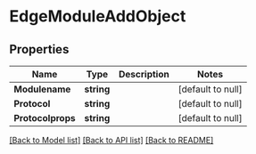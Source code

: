 # EdgeModuleAddObject

## Properties
Name | Type | Description | Notes
------------ | ------------- | ------------- | -------------
**Modulename** | **string** |  | [default to null]
**Protocol** | **string** |  | [default to null]
**Protocolprops** | **string** |  | [default to null]

[[Back to Model list]](../README.md#documentation-for-models) [[Back to API list]](../README.md#documentation-for-api-endpoints) [[Back to README]](../README.md)


